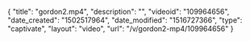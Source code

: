 {
    "title": "gordon2.mp4",
    "description": "",
    "videoid": "109964656",
    "date_created": "1502517964",
    "date_modified": "1516727366",
    "type": "captivate",
    "layout": "video",
    "url": "\/v\/gordon2-mp4\/109964656"
}